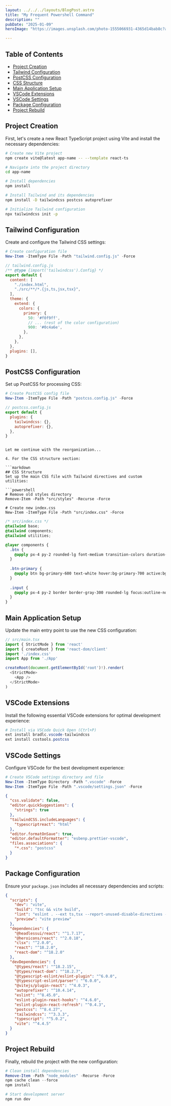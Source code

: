 ```yaml
---
layout: ../../../layouts/BlogPost.astro
title: "My Frequent Powershell Command"
description: ""
pubDate: "2025-01-09"
heroImage: "https://images.unsplash.com/photo-1555066931-4365d14bab8c?auto=format&fit=crop&q=80"

---
```


## Table of Contents
- [Project Creation](#project-creation)
- [Tailwind Configuration](#tailwind-configuration)
- [PostCSS Configuration](#postcss-configuration)
- [CSS Structure](#css-structure)
- [Main Application Setup](#main-application-setup)
- [VSCode Extensions](#vscode-extensions)
- [VSCode Settings](#vscode-settings)
- [Package Configuration](#package-configuration)
- [Project Rebuild](#project-rebuild)



## Project Creation
First, let's create a new React TypeScript project using Vite and install the necessary dependencies:

```bash
# Create new Vite project
npm create vite@latest app-name -- --template react-ts

# Navigate into the project directory
cd app-name

# Install dependencies
npm install

# Install Tailwind and its dependencies
npm install -D tailwindcss postcss autoprefixer

# Initialize Tailwind configuration
npx tailwindcss init -p
```

## Tailwind Configuration
Create and configure the Tailwind CSS settings:

```powershell
# Create configuration file
New-Item -ItemType File -Path "tailwind.config.js" -Force
```

```javascript
// tailwind.config.js
/** @type {import('tailwindcss').Config} */
export default {
  content: [
    "./index.html",
    "./src/**/*.{js,ts,jsx,tsx}",
  ],
  theme: {
    extend: {
      colors: {
        primary: {
          50: '#f0f9ff',
          // ... (rest of the color configuration)
          900: '#0c4a6e',
        },
      },
    },
  },
  plugins: [],
}
```

## PostCSS Configuration
Set up PostCSS for processing CSS:

```powershell
# Create PostCSS config file
New-Item -ItemType File -Path "postcss.config.js" -Force
```

```javascript
// postcss.config.js
export default {
  plugins: {
    tailwindcss: {},
    autoprefixer: {},
  },
}
```
```

Let me continue with the reorganization...

4. For the CSS structure section:

```markdown
## CSS Structure
Set up the main CSS file with Tailwind directives and custom utilities:

```powershell
# Remove old styles directory
Remove-Item -Path "src/styles" -Recurse -Force

# Create new index.css
New-Item -ItemType File -Path "src/index.css" -Force
```

```css
/* src/index.css */
@tailwind base;
@tailwind components;
@tailwind utilities;

@layer components {
  .btn {
    @apply px-4 py-2 rounded-lg font-medium transition-colors duration-200;
  }
  
  .btn-primary {
    @apply btn bg-primary-600 text-white hover:bg-primary-700 active:bg-primary-800;
  }
  
  .input {
    @apply px-4 py-2 border border-gray-300 rounded-lg focus:outline-none focus:ring-2 focus:ring-primary-500 focus:border-transparent transition duration-200;
  }
}
```

## Main Application Setup
Update the main entry point to use the new CSS configuration:

```typescript
// src/main.tsx
import { StrictMode } from 'react'
import { createRoot } from 'react-dom/client'
import './index.css'
import App from './App'

createRoot(document.getElementById('root')!).render(
  <StrictMode>
    <App />
  </StrictMode>
)
```

## VSCode Extensions
Install the following essential VSCode extensions for optimal development experience:

```powershell
# Install via VSCode Quick Open (Ctrl+P)
ext install bradlc.vscode-tailwindcss
ext install csstools.postcss
```

## VSCode Settings
Configure VSCode for the best development experience:

```powershell
# Create VSCode settings directory and file
New-Item -ItemType Directory -Path ".vscode" -Force
New-Item -ItemType File -Path ".vscode/settings.json" -Force
```

```json
{
  "css.validate": false,
  "editor.quickSuggestions": {
    "strings": true
  },
  "tailwindCSS.includeLanguages": {
    "typescriptreact": "html"
  },
  "editor.formatOnSave": true,
  "editor.defaultFormatter": "esbenp.prettier-vscode",
  "files.associations": {
    "*.css": "postcss"
  }
}
```

## Package Configuration
Ensure your `package.json` includes all necessary dependencies and scripts:

```json
{
  "scripts": {
    "dev": "vite",
    "build": "tsc && vite build",
    "lint": "eslint . --ext ts,tsx --report-unused-disable-directives --max-warnings 0",
    "preview": "vite preview"
  },
  "dependencies": {
    "@headlessui/react": "^1.7.17",
    "@heroicons/react": "^2.0.18",
    "clsx": "^2.0.0",
    "react": "^18.2.0",
    "react-dom": "^18.2.0"
  },
  "devDependencies": {
    "@types/react": "^18.2.15",
    "@types/react-dom": "^18.2.7",
    "@typescript-eslint/eslint-plugin": "^6.0.0",
    "@typescript-eslint/parser": "^6.0.0",
    "@vitejs/plugin-react": "^4.0.3",
    "autoprefixer": "^10.4.14",
    "eslint": "^8.45.0",
    "eslint-plugin-react-hooks": "^4.6.0",
    "eslint-plugin-react-refresh": "^0.4.3",
    "postcss": "^8.4.27",
    "tailwindcss": "^3.3.3",
    "typescript": "^5.0.2",
    "vite": "^4.4.5"
  }
}
```

## Project Rebuild
Finally, rebuild the project with the new configuration:

```powershell
# Clean install dependencies
Remove-Item -Path "node_modules" -Recurse -Force
npm cache clean --force
npm install

# Start development server
npm run dev
```